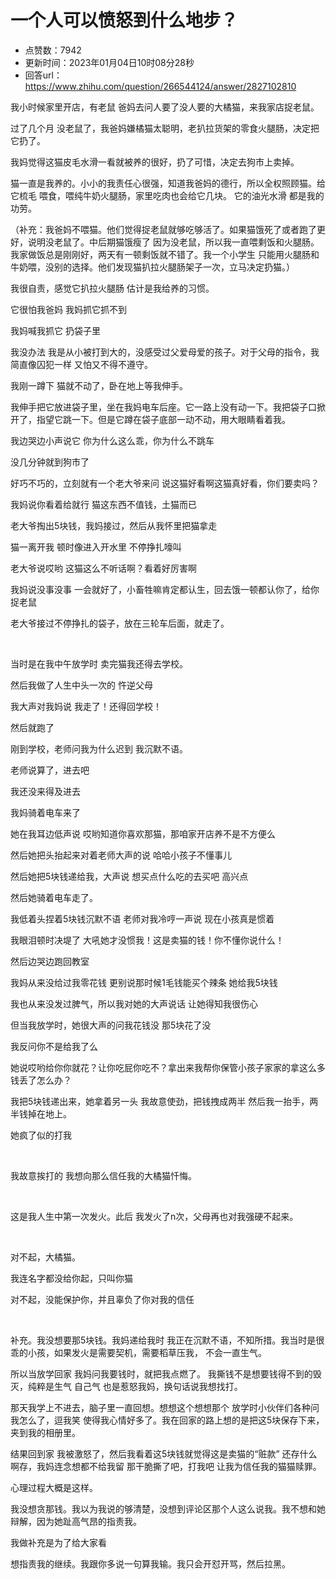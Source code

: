 # 一个人可以愤怒到什么地步？
- 点赞数：7942
- 更新时间：2023年01月04日10时08分28秒
- 回答url：https://www.zhihu.com/question/266544124/answer/2827102810
<body>
 <p data-pid="WLvpMajy">我小时候家里开店，有老鼠 爸妈去问人要了没人要的大橘猫，来我家店捉老鼠。</p>
 <p data-pid="OSEX-VmE">过了几个月 没老鼠了，我爸妈嫌橘猫太聪明，老扒拉货架的零食火腿肠，决定把它扔了。</p>
 <p data-pid="4vtcCRjP">我妈觉得这猫皮毛水滑一看就被养的很好，扔了可惜，决定去狗市上卖掉。</p>
 <p data-pid="H47PjCUP">猫一直是我养的。小小的我责任心很强，知道我爸妈的德行，所以全权照顾猫。给它梳毛 喂食，喂纯牛奶火腿肠，家里吃肉也会给它几块。 它的油光水滑 都是我的功劳。</p>
 <p data-pid="qXvU9DqA">（补充：我爸妈不喂猫。他们觉得捉老鼠就够吃够活了。如果猫饿死了或者跑了更好，说明没老鼠了。中后期猫饿瘦了 因为没老鼠，所以我一直喂剩饭和火腿肠。我家做饭总是刚刚好，两天有一顿剩饭就不错了。我一个小学生 只能用火腿肠和牛奶喂，没别的选择。他们发现猫扒拉火腿肠架子一次，立马决定扔猫。）</p>
 <p data-pid="FgJEFif2">我很自责，感觉它扒拉火腿肠 估计是我给养的习惯。</p>
 <p data-pid="obHmQ4sV">它很怕我爸妈 我妈抓它抓不到</p>
 <p data-pid="gTdrH9xx">我妈喊我抓它 扔袋子里</p>
 <p data-pid="U9SsAZMR">我没办法 我是从小被打到大的，没感受过父爱母爱的孩子。对于父母的指令，我简直像囚犯一样 又怕又不得不遵守。</p>
 <p data-pid="FYg6f9LU">我刚一蹲下 猫就不动了，卧在地上等我伸手。</p>
 <p data-pid="cBK7VI3O">我伸手把它放进袋子里，坐在我妈电车后座。它一路上没有动一下。我把袋子口掀开了，指望它跳一下。但是它蹲在袋子底部一动不动，用大眼睛看着我。</p>
 <p data-pid="oyiOgEuj">我边哭边小声说它 你为什么这么乖，你为什么不跳车</p>
 <p data-pid="sSojQFit">没几分钟就到狗市了</p>
 <p data-pid="i3L4dc_Q">好巧不巧的，立刻就有一个老大爷来问 说这猫好看啊这猫真好看，你们要卖吗？</p>
 <p data-pid="mrF6YY0m">我妈说你看着给就行 猫这东西不值钱，土猫而已</p>
 <p data-pid="ayozqyss">老大爷掏出5块钱，我妈接过，然后从我怀里把猫拿走</p>
 <p data-pid="7D0rXGt8">猫一离开我 顿时像进入开水里 不停挣扎嚎叫</p>
 <p data-pid="KCL38t9w">老大爷说哎哟 这猫这么不听话啊？看着好厉害啊</p>
 <p data-pid="0B7ir4pr">我妈说没事没事 一会就好了，小畜牲嘛肯定都认生，回去饿一顿都认你了，给你捉老鼠</p>
 <p data-pid="hfmf_oVM">老大爷接过不停挣扎的袋子，放在三轮车后面，就走了。</p>
 <p class="ztext-empty-paragraph"><br></p>
 <p data-pid="AmYzb_We">当时是在我中午放学时 卖完猫我还得去学校。</p>
 <p data-pid="6pYS1WxF">然后我做了人生中头一次的 忤逆父母</p>
 <p data-pid="PU9JQfV_">我大声对我妈说 我走了！还得回学校！</p>
 <p data-pid="Bx163TqS">然后就跑了</p>
 <p data-pid="HFhY4ZkD">刚到学校，老师问我为什么迟到 我沉默不语。</p>
 <p data-pid="JlG9Jzbe">老师说算了，进去吧</p>
 <p data-pid="1X-J9MXy">我还没来得及进去</p>
 <p data-pid="qtYTwzfp">我妈骑着电车来了</p>
 <p data-pid="s_lWA8CI">她在我耳边低声说 哎哟知道你喜欢那猫，那咱家开店养不是不方便么</p>
 <p data-pid="0z6oSK12">然后她把头抬起来对着老师大声的说 哈哈小孩子不懂事儿</p>
 <p data-pid="DOQUPEZK">然后她把5块钱递给我，大声说 想买点什么吃的去买吧 高兴点</p>
 <p data-pid="LKUR2m_W">然后她骑着电车走了。</p>
 <p data-pid="RWZf-h2b">我低着头捏着5块钱沉默不语 老师对我冷哼一声说 现在小孩真是惯着</p>
 <p data-pid="b7kwd75O">我眼泪顿时决堤了 大吼她才没惯我！这是卖猫的钱！你不懂你说什么！</p>
 <p data-pid="8LuxR300">然后边哭边跑回教室</p>
 <p data-pid="PX4qBK9s">我妈从来没给过我零花钱 更别说那时候1毛钱能买个辣条 她给我5块钱</p>
 <p data-pid="3XmXnxHP">我也从来没发过脾气，所以我对她的大声说话 让她得知我很伤心</p>
 <p data-pid="3qXWFUxd">但当我放学时，她很大声的问我花钱没 那5块花了没</p>
 <p data-pid="p4trhMiI">我反问你不是给我了么</p>
 <p data-pid="B_wzD675">她说哎哟给你你就花？让你吃屁你吃不？拿出来我帮你保管小孩子家家的拿这么多钱丢了怎么办？</p>
 <p data-pid="CxLhuJV-">我把5块钱递出来，她拿着另一头 我故意使劲，把钱拽成两半 然后我一抬手，两半钱掉在地上。</p>
 <p data-pid="7VtvoneO">她疯了似的打我</p>
 <p class="ztext-empty-paragraph"><br></p>
 <p data-pid="P5yYzDi1">我故意挨打的 我想向那么信任我的大橘猫忏悔。</p>
 <p class="ztext-empty-paragraph"><br></p>
 <p data-pid="rHjy6AC2">这是我人生中第一次发火。此后 我发火了n次，父母再也对我强硬不起来。</p>
 <p class="ztext-empty-paragraph"><br></p>
 <p data-pid="3PAon9vM">对不起，大橘猫。</p>
 <p data-pid="Xai8E3HC">我连名字都没给你起，只叫你猫</p>
 <p data-pid="zptWAKFb">对不起，没能保护你，并且辜负了你对我的信任</p>
 <p class="ztext-empty-paragraph"><br></p>
 <p data-pid="FxjY6qzx">补充。我没想要那5块钱。我妈递给我时 我正在沉默不语，不知所措。我当时是很乖的小孩，如果发火是需要契机，需要稻草压我， 不会一直生气。</p>
 <p data-pid="jS09vbms">所以当放学回家 我妈问我要钱时，就把我点燃了。 我撕钱不是想要钱得不到的毁灭，纯粹是生气 自己气 也是惹怒我妈，换句话说我想找打。</p>
 <p data-pid="DxYLaPGk">那天我学上不进去，脑子里一直回想。想想这个想想那个 放学时小伙伴们各种问我怎么了，逗我笑 使得我心情好多了。我在回家的路上想的是把这5块保存下来，夹到我的相册里。</p>
 <p data-pid="1IBWshjp">结果回到家 我被激怒了，然后我看着这5块钱就觉得这是卖猫的“赃款” 还存什么啊存，我妈连念想都不给我留 那干脆撕了吧，打我吧 让我为信任我的猫猫赎罪。</p>
 <p data-pid="T4NooW4-">心理过程大概是这样。</p>
 <p data-pid="oCoQvY9a">我没想贪那钱。我以为我说的够清楚，没想到评论区那个人这么说我。我不想和她辩解，因为她趾高气昂的指责我。</p>
 <p data-pid="JLBR4Qgl">我做补充是为了给大家看</p>
 <p data-pid="ZWlLVP8w">想指责我的继续。我跟你多说一句算我输。我只会开怼开骂，然后拉黑。</p>
</body>